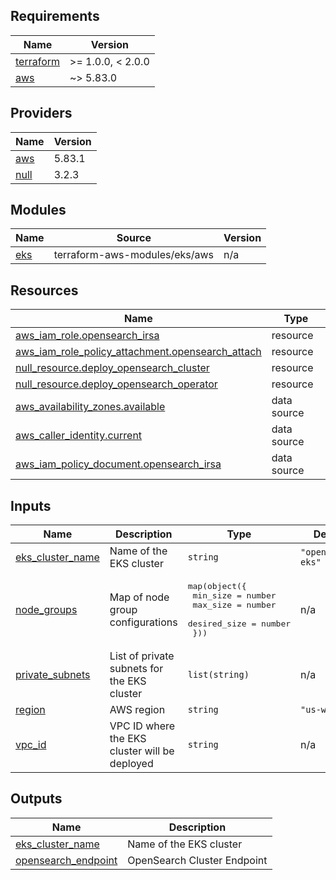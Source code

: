 ## Requirements

| Name | Version |
|------|---------|
| <a name="requirement_terraform"></a> [terraform](#requirement\_terraform) | >= 1.0.0, < 2.0.0 |
| <a name="requirement_aws"></a> [aws](#requirement\_aws) | ~> 5.83.0 |

## Providers

| Name | Version |
|------|---------|
| <a name="provider_aws"></a> [aws](#provider\_aws) | 5.83.1 |
| <a name="provider_null"></a> [null](#provider\_null) | 3.2.3 |

## Modules

| Name | Source | Version |
|------|--------|---------|
| <a name="module_eks"></a> [eks](#module\_eks) | terraform-aws-modules/eks/aws | n/a |

## Resources

| Name | Type |
|------|------|
| [aws_iam_role.opensearch_irsa](https://registry.terraform.io/providers/hashicorp/aws/latest/docs/resources/iam_role) | resource |
| [aws_iam_role_policy_attachment.opensearch_attach](https://registry.terraform.io/providers/hashicorp/aws/latest/docs/resources/iam_role_policy_attachment) | resource |
| [null_resource.deploy_opensearch_cluster](https://registry.terraform.io/providers/hashicorp/null/latest/docs/resources/resource) | resource |
| [null_resource.deploy_opensearch_operator](https://registry.terraform.io/providers/hashicorp/null/latest/docs/resources/resource) | resource |
| [aws_availability_zones.available](https://registry.terraform.io/providers/hashicorp/aws/latest/docs/data-sources/availability_zones) | data source |
| [aws_caller_identity.current](https://registry.terraform.io/providers/hashicorp/aws/latest/docs/data-sources/caller_identity) | data source |
| [aws_iam_policy_document.opensearch_irsa](https://registry.terraform.io/providers/hashicorp/aws/latest/docs/data-sources/iam_policy_document) | data source |

## Inputs

| Name | Description | Type | Default | Required |
|------|-------------|------|---------|:--------:|
| <a name="input_eks_cluster_name"></a> [eks\_cluster\_name](#input\_eks\_cluster\_name) | Name of the EKS cluster | `string` | `"opensearch-eks"` | no |
| <a name="input_node_groups"></a> [node\_groups](#input\_node\_groups) | Map of node group configurations | <pre>map(object({<br/>    min_size     = number<br/>    max_size     = number<br/>    desired_size = number<br/>  }))</pre> | n/a | yes |
| <a name="input_private_subnets"></a> [private\_subnets](#input\_private\_subnets) | List of private subnets for the EKS cluster | `list(string)` | n/a | yes |
| <a name="input_region"></a> [region](#input\_region) | AWS region | `string` | `"us-west-2"` | no |
| <a name="input_vpc_id"></a> [vpc\_id](#input\_vpc\_id) | VPC ID where the EKS cluster will be deployed | `string` | n/a | yes |

## Outputs

| Name | Description |
|------|-------------|
| <a name="output_eks_cluster_name"></a> [eks\_cluster\_name](#output\_eks\_cluster\_name) | Name of the EKS cluster |
| <a name="output_opensearch_endpoint"></a> [opensearch\_endpoint](#output\_opensearch\_endpoint) | OpenSearch Cluster Endpoint |


